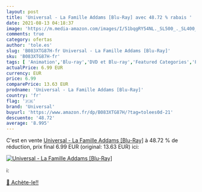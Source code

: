 ```yaml
---
layout: post
title: 'Universal - La Famille Addams [Blu-Ray] avec 48.72 % rabais '
date: 2021-08-13 04:18:37
image: 'https://m.media-amazon.com/images/I/51bqgRY54NL._SL500_._SL400_.jpg'
comments: true
category: ofertas
author: 'tole.es'
slug: 'B083XTG87H-fr Universal - La Famille Addams [Blu-Ray]'
sku: 'B083XTG87H-fr'
tags: [ 'Animation','Blu-ray','DVD et Blu-ray','Featured Categories','Films','universal', ]
actualPrice: 6.99 EUR
currency: EUR
price: 6.99
comparePrice: 13.63 EUR
prodname: 'Universal - La Famille Addams [Blu-Ray]'
country: 'fr'
flag: '🇫🇷'
brand: 'Universal'
buyurl: 'https://www.amazon.fr/dp/B083XTG87H/?tag=tolees0d-21'
descuento: '48.72'
average: '8.995'
---
```


C'est en vente [Universal - La Famille Addams [Blu-Ray]](https://www.amazon.fr/dp/B083XTG87H/?tag=tolees0d-21)  à  48.72 % de réduction, prix final  6.99 EUR (original: 13.63 EUR) ici:

[![Universal - La Famille Addams [Blu-Ray]](https://m.media-amazon.com/images/I/51bqgRY54NL._SL500_._SL400_.jpg)](https://www.amazon.fr/dp/B083XTG87H/?tag=tolees0d-21)

ℹ️:


[🛒 Achète-le!!](https://www.amazon.fr/dp/B083XTG87H/?tag=tolees0d-21)
